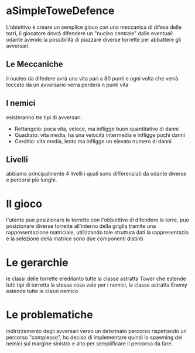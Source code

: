 # aSimpleToweDefence
L'obiettivo è creare un semplice gioco con una meccanica di difesa delle torri, il giocatore dovrà difendere un "nucleo centrale" dalle eventuali odante avendo la possibilità di piazzare diverse torrette per abbattere gli avversari.
## Le Meccaniche
il nucleo da difedere avrà una vita pari a 80 punti e ogni volta che verrà toccato da un avversario verrà perderà n punti vita
## I nemici
esisteranno tre tipi di avversari:
- Rettangolo: poca vita, veloce, ma infligge buon quantitativo di danni
- Quadrato: vita media, ha una velocità intermedia e infligge pochi danni
- Cerchio: vita media, lento ma infligge un elevato numero di danni
## Livelli 
abbiamo principalmente 4 livelli i quali sono differenziati da odante diverse e percorsi più lunghi.

# Il gioco
l'utente può posizionare le torrette con l'obbiettivo di difendere la torre, può posizionare diverse torrette all'interno della griglia tramite una rappresentazione matriciale, utilizzando tale struttura dati la rappresentazio e la selezione della matrice sono due componenti distinti

# Le gerarchie
le classi delle torrette ereditanto tutte la classe astratta Tower che estende tutti tipi di torretta la stessa cosa vale per i nemici, la classe astratta Enemy estende tutte le classi nemico

# Le problematiche 
indirizzamento degli avversari verso un deterinato percorso rispettando un percorso "complesso", ho deciso di implementare quindi lo spawning dei nemici sul margine sinistro e alto per semplificare il percorso da fare. 

